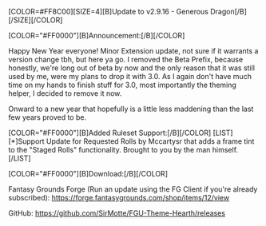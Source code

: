 [COLOR=#FF8C00][SIZE=4][B]Update to v2.9.16 - Generous Dragon[/B][/SIZE][/COLOR]


[COLOR="#FF0000"][B]Announcement:[/B][/COLOR]

Happy New Year everyone! Minor Extension update, not sure if it warrants a version change tbh, but here ya go.
I removed the Beta Prefix, because honestly, we're long out of beta by now and the only reason that it was still used by me, were my plans to drop it with 3.0. As I again don't have much time on my hands to finish stuff for 3.0, most importantly the theming helper, I decided to remove it now.

Onward to a new year that hopefully is a little less maddening than the last few years proved to be.

[COLOR="#FF0000"][B]Added Ruleset Support:[/B][/COLOR]
    [LIST]
        [*]Support Update for Requested Rolls by Mccartysr that adds a frame tint to the "Staged Rolls" functionality. Brought to you by the man himself.
    [/LIST]

[COLOR="#FF0000"][B]Download:[/B][/COLOR]

Fantasy Grounds Forge
(Run an update using the FG Client if you're already subscribed):
https://forge.fantasygrounds.com/shop/items/12/view

GitHub:
https://github.com/SirMotte/FGU-Theme-Hearth/releases

